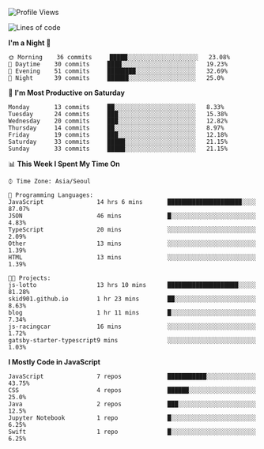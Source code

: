 <!--START_SECTION:waka-->
![Profile Views](http://img.shields.io/badge/Profile%20Views-1-blue)

![Lines of code](https://img.shields.io/badge/From%20Hello%20World%20I%27ve%20Written-139315%20lines%20of%20code-blue)

**I'm a Night 🦉** 

```text
🌞 Morning    36 commits     █████░░░░░░░░░░░░░░░░░░░░   23.08% 
🌆 Daytime    30 commits     ████░░░░░░░░░░░░░░░░░░░░░   19.23% 
🌃 Evening    51 commits     ████████░░░░░░░░░░░░░░░░░   32.69% 
🌙 Night      39 commits     ██████░░░░░░░░░░░░░░░░░░░   25.0%

```
📅 **I'm Most Productive on Saturday** 

```text
Monday       13 commits     ██░░░░░░░░░░░░░░░░░░░░░░░   8.33% 
Tuesday      24 commits     ███░░░░░░░░░░░░░░░░░░░░░░   15.38% 
Wednesday    20 commits     ███░░░░░░░░░░░░░░░░░░░░░░   12.82% 
Thursday     14 commits     ██░░░░░░░░░░░░░░░░░░░░░░░   8.97% 
Friday       19 commits     ███░░░░░░░░░░░░░░░░░░░░░░   12.18% 
Saturday     33 commits     █████░░░░░░░░░░░░░░░░░░░░   21.15% 
Sunday       33 commits     █████░░░░░░░░░░░░░░░░░░░░   21.15%

```


📊 **This Week I Spent My Time On** 

```text
⌚︎ Time Zone: Asia/Seoul

💬 Programming Languages: 
JavaScript               14 hrs 6 mins       █████████████████████░░░░   87.07% 
JSON                     46 mins             █░░░░░░░░░░░░░░░░░░░░░░░░   4.83% 
TypeScript               20 mins             ░░░░░░░░░░░░░░░░░░░░░░░░░   2.09% 
Other                    13 mins             ░░░░░░░░░░░░░░░░░░░░░░░░░   1.39% 
HTML                     13 mins             ░░░░░░░░░░░░░░░░░░░░░░░░░   1.39%

🐱‍💻 Projects: 
js-lotto                 13 hrs 10 mins      ████████████████████░░░░░   81.28% 
skid901.github.io        1 hr 23 mins        ██░░░░░░░░░░░░░░░░░░░░░░░   8.63% 
blog                     1 hr 11 mins        █░░░░░░░░░░░░░░░░░░░░░░░░   7.34% 
js-racingcar             16 mins             ░░░░░░░░░░░░░░░░░░░░░░░░░   1.72% 
gatsby-starter-typescript9 mins              ░░░░░░░░░░░░░░░░░░░░░░░░░   1.03%

```

**I Mostly Code in JavaScript** 

```text
JavaScript               7 repos             ███████████░░░░░░░░░░░░░░   43.75% 
CSS                      4 repos             ██████░░░░░░░░░░░░░░░░░░░   25.0% 
Java                     2 repos             ███░░░░░░░░░░░░░░░░░░░░░░   12.5% 
Jupyter Notebook         1 repo              █░░░░░░░░░░░░░░░░░░░░░░░░   6.25% 
Swift                    1 repo              █░░░░░░░░░░░░░░░░░░░░░░░░   6.25%

```



<!--END_SECTION:waka-->
